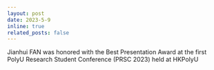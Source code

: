 ```yaml
---
layout: post
date: 2023-5-9
inline: true
related_posts: false
---
```

Jianhui FAN was honored with the Best Presentation Award at the first PolyU Research Student Conference (PRSC 2023) held at HKPolyU